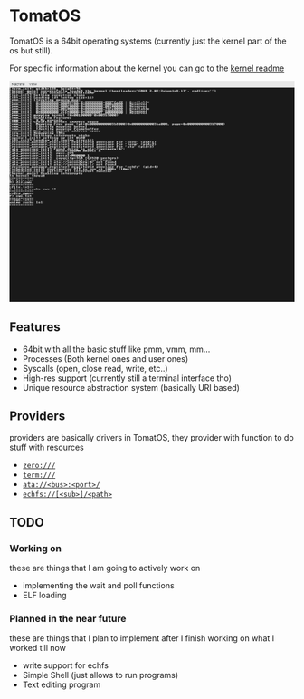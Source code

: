 # TomatOS

TomatOS is a 64bit operating systems (currently just the kernel part of the os but still).

For specific information about the kernel you can go to the [kernel readme](kernel/README.md)

![Screenshot](screenshot.png)

## Features

* 64bit with all the basic stuff like pmm, vmm, mm...
* Processes (Both kernel ones and user ones)
* Syscalls (open, close read, write, etc..)
* High-res support (currently still a terminal interface tho)
* Unique resource abstraction system (basically URI based)

## Providers

providers are basically drivers in TomatOS, they provider with function to do stuff with resources

* [`zero:///`](kernel/providers/zero/README.md)
* [`term:///`](kernel/providers/term/README.md)
* [`ata://<bus>:<port>/`](kernel/providers/ata/README.md)
* [`echfs://[<sub>]/<path>`](kernel/providers/echfs/README.md)

## TODO

### Working on

these are things that I am going to actively work on

* implementing the wait and poll functions
* ELF loading

### Planned in the near future

these are things that I plan to implement after I finish working on what I worked till now

* write support for echfs
* Simple Shell (just allows to run programs)
* Text editing program